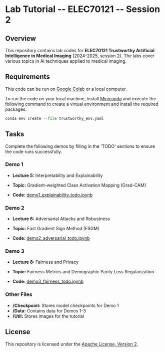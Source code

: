 # Lab Tutorial -- ELEC70121 -- Session 2

## Overview 
This repository contains lab codes for **ELEC70121 Trustworthy Artificial Intelligence in Medical Imaging** (2024-2025, session 2). The labs cover various topics in AI techniques applied to medical imaging.

## Requirements
This code can be run on [Google Colab](https://colab.google/) or a local computer.

To run the code on your local machine, install [Miniconda](https://docs.anaconda.com/miniconda/install/) and execute the following command to create a virtual environment and install the required packages. 
```python
conda env create --file trustworthy_env.yaml
```

## Tasks
Complete the following demos by filling in the 'TODO' sections to ensure the code runs successfully.

### Demo 1
* **Lecture 5:** Interpretability and Explainability

* **Topic:** Gradient-weighted Class Activation Mapping (Grad-CAM)

* **Code:** [demo1_explainability_todo.ipynb](https://github.com/siyi-wind/ELEC70121_TAIMI_2025/blob/main/demo1_explainability_todo.ipynb)

### Demo 2

* **Lecture 6:** Adversarial Attacks and Robustness

* **Topic:** Fast Gradient Sign Method  (FSGM)

* **Code:** [demo2_adversarial_todo.ipynb](https://github.com/siyi-wind/ELEC70121_TAIMI_2025/blob/main/demo2_adversarial_todo.ipynb)


### Demo 3

* **Lecture 8:** Fairness and Privacy

* **Topic:** Fairness Metrics and Demographic Parity Loss Regularization

* **Code:** [demo3_fairness_todo.ipynb](https://github.com/siyi-wind/ELEC70121_TAIMI_2025/blob/main/demo3_fairness_todo.ipynb)


### Other Files
* **/Checkpoint:** Stores model checkpoints for Demo 1
* **/Data:** Contains data for Demos 1-3
* **/Util:** Stores images for the tutorial


## License
This repository is licensed under the [Apache License, Version 2](https://github.com/siyi-wind/ELEC70121_TAIMI_2025/blob/main/LICENSE).


